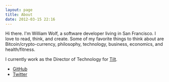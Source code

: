 ```yaml
---
layout: page
title: About
date: 2012-03-15 22:16
---
```


Hi there.  I'm William Wolf, a software developer living in San Francisco.
I love to read, think, and create.  Some of my favorite things to
think about are Bitcoin/crypto-currency, philosophy, technology, business,
economics, and health/fitness.

I currently work as the Director of Technology for [Tilt](https://www.tilt.com).

* [GitHub](https://github.com/throughnothing)
* [Twitter](https://twitter.com/throughnothing)

